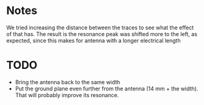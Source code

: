 # Notes

We tried increasing the distance between the traces to see what the effect of that has. The result is the resonance peak was shifted more to the left, as expected, since this makes for antenna with a longer electrical length

# TODO
- Bring the antenna back to the same width
- Put the ground plane even further from the antenna (14 mm + the width). That will probably improve its resonance.

